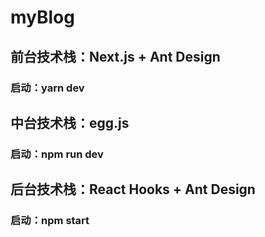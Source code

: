 # myBlog

## 前台技术栈：Next.js + Ant Design

### 启动：yarn dev

## 中台技术栈：egg.js

### 启动：npm run dev

## 后台技术栈：React Hooks + Ant Design

### 启动：npm start
